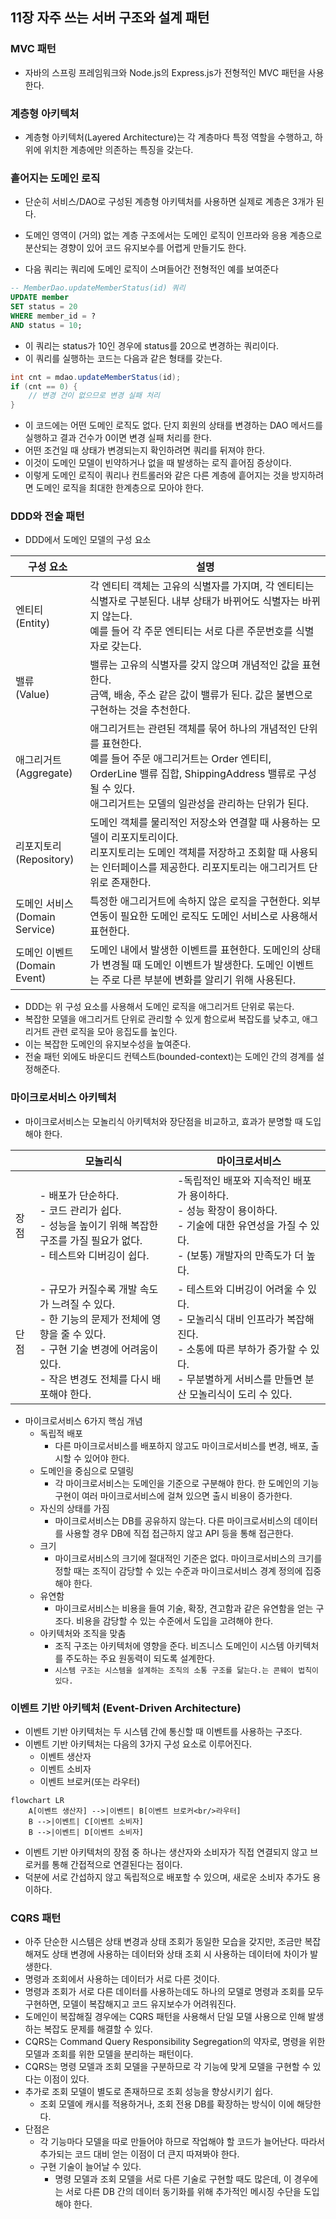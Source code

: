 ## 11장 자주 쓰는 서버 구조와 설계 패턴

### MVC 패턴
- 자바의 스프링 프레임워크와 Node.js의 Express.js가 전형적인 MVC 패턴을 사용한다.


### 계층형 아키텍처
- 계층형 아키텍처(Layered Architecture)는 각 계층마다 특정 역할을 수행하고, 하위에 위치한 계층에만 의존하는 특징을 갖는다.


### 흩어지는 도메인 로직
- 단순히 서비스/DAO로 구성된 계층형 아키텍처를 사용하면 실제로 계층은 3개가 된다.
- 도메인 영역이 (거의) 없는 계층 구조에서는 도메인 로직이 인프라와 응용 계층으로 분산되는 경향이 있어 코드 유지보수를 어렵게 만들기도 한다.

- 다음 쿼리는 쿼리에 도메인 로직이 스며들어간 전형적인 예를 보여준다
```sql
-- MemberDao.updateMemberStatus(id) 쿼리
UPDATE member
SET status = 20
WHERE member_id = ?
AND status = 10;
```

- 이 쿼리는 status가 10인 경우에 status를 20으로 변경하는 쿼리이다.
- 이 쿼리를 실행하는 코드는 다음과 같은 형태를 갖는다.

```java
int cnt = mdao.updateMemberStatus(id);
if (cnt == 0) {
    // 변경 건이 없으므로 변경 실패 처리
}
```

- 이 코드에는 어떤 도메인 로직도 없다. 단지 회원의 상태를 변경하는 DAO 메서드를 실행하고 결과 건수가 0이면 변경 실패 처리를 한다.
- 어떤 조건일 때 상태가 변경되는지 확인하려면 쿼리를 뒤져야 한다.
- 이것이 도메인 모델이 빈약하거나 없을 때 발생하는 로직 흩어짐 증상이다.
- 이렇게 도메인 로직이 쿼리나 컨트롤러와 같은 다른 계층에 흩어지는 것을 방지하려면 도메인 로직을 최대한 한계층으로 모아야 한다.


### DDD와 전술 패턴
- DDD에서 도메인 모델의 구성 요소

| 구성 요소                        | 설명                                                                                                                                                  |
|------------------------------|-----------------------------------------------------------------------------------------------------------------------------------------------------|
| 엔티티<br/>(Entity)             | 각 엔티티 객체는 고유의 식별자를 가지며, 각 엔티티는 식별자로 구분된다. 내부 상태가 바뀌어도 식별자는 바뀌지 않는다.<br/>예를 들어 각 주문 엔티티는 서로 다른 주문번호를 식별자로 갖는다.                                       |
| 밸류<br/>(Value)               | 밸류는 고유의 식별자를 갖지 않으며 개념적인 값을 표현한다.<br/>금액, 배송, 주소 같은 값이 밸류가 된다. 값은 불변으로 구현하는 것을 추천한다.                                                                |
| 애그리거트<br/>(Aggregate)        | 애그리거트는 관련된 객체를 묶어 하나의 개념적인 단위를 표현한다.<br/>예를 들어 주문 애그리거트는 Order 엔티티, OrderLine 밸류 집합, ShippingAddress 밸류로 구성될 수 있다.<br/>애그리거트는 모델의 일관성을 관리하는 단위가 된다. |
| 리포지토리<br/>(Repository)       | 도메인 객체를 물리적인 저장소와 연결할 때 사용하는 모델이 리포지토리이다.<br/>리포지토리는 도메인 객체를 저장하고 조회할 때 사용되는 인터페이스를 제공한다. 리포지토리는 애그리거트 단위로 존재한다.                                    |
| 도메인 서비스<br/>(Domain Service) | 특정한 애그리거트에 속하지 않은 로직을 구현한다. 외부 연동이 필요한 도메인 로직도 도메인 서비스로 사용해서 표현한다.                                                                                  |
| 도메인 이벤트<br/>(Domain Event)   | 도메인 내에서 발생한 이벤트를 표현한다. 도메인의 상태가 변경될 때 도메인 이벤트가 발생한다. 도메인 이벤트는 주로 다른 부분에 변화를 알리기 위해 사용된다.                                                            |


- DDD는 위 구성 요소를 사용해서 도메인 로직을 애그리거트 단위로 묶는다.
- 복잡한 모델을 애그리거트 단위로 관리할 수 있게 함으로써 복잡도를 낮추고, 애그리거트 관련 로직을 모아 응집도를 높인다.
- 이는 복잡한 도메인의 유지보수성을 높여준다.
- 전술 패턴 외에도 바운디드 컨텍스트(bounded-context)는 도메인 간의 경계를 설정해준다.


### 마이크로서비스 아키텍처
- 마이크로서비스는 모놀리식 아키텍처와 장단점을 비교하고, 효과가 분명할 때 도입해야 한다.

|    | 모놀리식                                                                                                              | 마이크로서비스                                                                                                           |
|----|-------------------------------------------------------------------------------------------------------------------|-------------------------------------------------------------------------------------------------------------------|
| 장점 | - 배포가 단순하다.<br/>- 코드 관리가 쉽다.<br/>- 성능을 높이기 위해 복잡한 구조를 가질 필요가 없다.<br/>- 테스트와 디버깅이 쉽다.                              | -독립적인 배포와 지속적인 배포가 용이하다.<br/>- 성능 확장이 용이하다.<br/>- 기술에 대한 유연성을 가질 수 있다.<br/>- (보통) 개발자의 만족도가 더 높다.                 |
| 단점 | - 규모가 커질수록 개발 속도가 느려질 수 있다.<br/>- 한 기능의 문제가 전체에 영향을 줄 수 있다.<br/>- 구현 기술 변경에 어려움이 있다.<br/>- 작은 변경도 전체를 다시 배포해야 한다. | - 테스트와 디버깅이 어려울 수 있다.<br/>- 모놀리식 대비 인프라가 복잡해진다.<br/>- 소통에 따른 부하가 증가할 수 있다.<br/>- 무분별하게 서비스를 만들면 분산 모놀리식이 도리 수 있다. |


- 마이크로서비스 6가지 핵심 개념
  - 독립적 배포
    - 다른 마이크로서비스를 배포하지 않고도 마이크로서비스를 변경, 배포, 출시할 수 있어야 한다.
  - 도메인을 중심으로 모델링
    - 각 마이크로서비스는 도메인을 기준으로 구분해야 한다. 한 도메인의 기능 구현이 여러 마이크로서비스에 걸쳐 있으면 출시 비용이 증가한다.
  - 자신의 상태를 가짐
    - 마이크로서비스는 DB를 공유하지 않는다. 다른 마이크로서비스의 데이터를 사용할 경우 DB에 직접 접근하지 않고 API 등을 통해 접근한다.
  - 크기
    - 마이크로서비스의 크기에 절대적인 기준은 없다. 마이크로서비스의 크기를 정할 때는 조직이 감당할 수 있는 수준과 마이크로서비스 경계 정의에 집중해야 한다.
  - 유연함
    - 마이크로서비스는 비용을 들여 기술, 확장, 견고함과 같은 유연함을 얻는 구조다. 비용을 감당할 수 있는 수준에서 도입을 고려해야 한다.
  - 아키텍처와 조직을 맞춤
    - 조직 구조는 아키텍처에 영향을 준다. 비즈니스 도메인이 시스템 아키텍처를 주도하는 주요 원동력이 되도록 설계한다.
    - `시스템 구조는 시스템을 설계하는 조직의 소통 구조를 닮는다.는 콘웨이 법칙이 있다.`


### 이벤트 기반 아키텍처 (Event-Driven Architecture)
- 이벤트 기반 아키텍처는 두 시스템 간에 통신할 때 이벤트를 사용하는 구조다.
- 이벤트 기반 아키텍처는 다음의 3가지 구성 요소로 이루어진다.
  - 이벤트 생산자
  - 이벤트 소비자
  - 이벤트 브로커(또는 라우터)
```mermaid
flowchart LR
    A[이벤트 생산자] -->|이벤트| B[이벤트 브로커<br/>라우터]
    B -->|이벤트| C[이벤트 소비자]
    B -->|이벤트| D[이벤트 소비자]
```

- 이벤트 기반 아키텍처의 장점 중 하나는 생산자와 소비자가 직접 연결되지 않고 브로커를 통해 간접적으로 연결된다는 점이다.
- 덕분에 서로 간섭하지 않고 독립적으로 배포할 수 있으며, 새로운 소비자 추가도 용이하다.


### CQRS 패턴
- 아주 단순한 시스템은 상태 변경과 상태 조회가 동일한 모습을 갖지만, 조금만 복잡해져도 상태 변경에 사용하는 데이터와 상태 조회 시 사용하는 데이터에 차이가 발생한다.
- 명령과 조회에서 사용하는 데이터가 서로 다른 것이다.
- 명령과 조회가 서로 다른 데이터를 사용하는데도 하나의 모델로 명령과 조회를 모두 구현하면, 모델이 복잡해지고 코드 유지보수가 어려워진다.
- 도메인이 복잡해질 경우에는 CQRS 패턴을 사용해서 단일 모델 사용으로 인해 발생하는 복잡도 문제를 해결할 수 있다.
- CQRS는 Command Query Responsibility Segregation의 약자로, 명령을 위한 모델과 조회를 위한 모델을 분리하는 패턴이다.
- CQRS는 명령 모델과 조회 모델을 구분하므로 각 기능에 맞게 모델을 구현할 수 있다는 이점이 있다.
- 추가로 조회 모델이 별도로 존재하므로 조회 성능을 향상시키기 쉽다.
  - 조회 모델에 캐시를 적용하거나, 조회 전용 DB를 확장하는 방식이 이에 해당한다.
- 단점은
  - 각 기능마다 모델을 따로 만들어야 하므로 작업해야 할 코드가 늘어난다. 따라서 추가되는 코드 대비 얻는 이점이 더 큰지 따져봐야 한다.
  - 구현 기술이 늘어날 수 있다.
    - 명령 모델과 조회 모델을 서로 다른 기술로 구현할 때도 많은데, 이 경우에는 서로 다른 DB 간의 데이터 동기화를 위해 추가적인 메시징 수단을 도입해야 한다.

